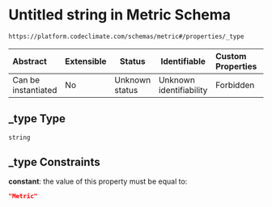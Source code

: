 # Untitled string in Metric Schema

```txt
https://platform.codeclimate.com/schemas/metric#/properties/_type
```




| Abstract            | Extensible | Status         | Identifiable            | Custom Properties | Additional Properties | Access Restrictions | Defined In                                                                           |
| :------------------ | ---------- | -------------- | ----------------------- | :---------------- | --------------------- | ------------------- | ------------------------------------------------------------------------------------ |
| Can be instantiated | No         | Unknown status | Unknown identifiability | Forbidden         | Allowed               | none                | [Metric.schema.json\*](../../spec/schemas/Metric.schema.json "open original schema") |

## \_type Type

`string`

## \_type Constraints

**constant**: the value of this property must be equal to:

```json
"Metric"
```
